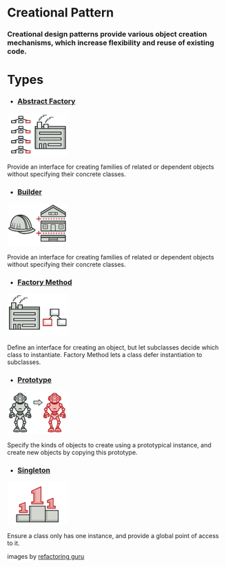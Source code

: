 # Creational Pattern
### Creational design patterns provide various object creation mechanisms, which increase flexibility and reuse of existing code.

# Types

- ### [Abstract Factory](../../../../tree/main/Design/Creational/Abstract_Factory)

![Visual Diagram Abstract Factory Pattern](img/abstract-factory-mini.png)

Provide an interface for creating families of related or dependent objects without
specifying their concrete classes.

- ### [Builder](../../../../tree/main/Design/Creational/Builder)

![Visual Diagram Builder Pattern](img/builder-mini.png)

Provide an interface for creating families of related or dependent objects without
specifying their concrete classes.

- ### [Factory Method](../../../../tree/main/Design/Creational/Factory)

![Visual Diagram Factory Method Pattern](img/factory-method-mini.png)

Define an interface for creating an object, but let subclasses decide which class to
instantiate. Factory Method lets a class defer instantiation to subclasses.

- ### [Prototype](../../../../tree/main/Design/Creational/Prototype)

![Visual Diagram Prototype Pattern](img/prototype-mini.png)

Specify the kinds of objects to create using a prototypical instance, and create new
objects by copying this prototype.

- ### [Singleton](../../../../tree/main/Design/Creational/Singleton)

![Visual Diagram Singleton Pattern](img/singleton-mini.png)

Ensure a class only has one instance, and provide a global point of access to it.


images by [refactoring guru](https://refactoring.guru)

  
  
